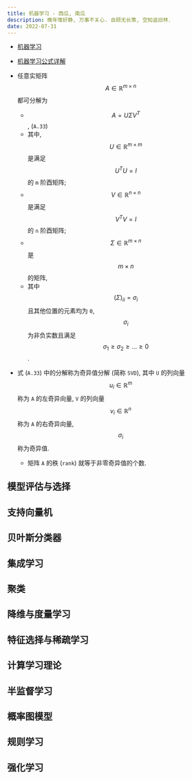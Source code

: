 ```yaml
---
title: 机器学习 - 西瓜, 南瓜
description: 晚年惟好静, 万事不关心. 自顾无长策, 空知返旧林.
date: 2022-07-31
---
```


- [机器学习](https://book.douban.com/subject/26708119/)
- [机器学习公式详解](https://book.douban.com/subject/35381195/)

- 任意实矩阵
  $$ A \in \mathbb{R}^{m \times n} $$
  都可分解为
  - $$ A = U \Sigma V^{T} $$,
    (`A.33`)
  - 其中,
    $$ U \in \mathbb{R}^{m \times m} $$
    是满足
    $$ U^{T} U = I $$
    的 `m` 阶酉矩阵;
  - $$ V \in \mathbb{R}^{n \times n} $$
    是满足
    $$ V^{T} V = I $$
    的 `n` 阶酉矩阵;
  - $$ \Sigma \in \mathbb{R}^{m \times n} $$
    是
    $$ m \times n $$
    的矩阵,
  - 其中
    $$ (\Sigma)_{ii} = \sigma_{i} $$
    且其他位置的元素均为 `0`,
    $$ \sigma_{i} $$
    为非负实数且满足
    $$ \sigma_1 \ge \sigma_2 \ge ... \ge 0 $$.
- 式 (`A.33`) 中的分解称为奇异值分解 (简称 `SVD`), 其中 `U` 的列向量
  $$ u_{i} \in \mathbb{R}^{m} $$
  称为 `A` 的左奇异向量, `V` 的列向量
  $$ v_{i} \in \mathbb{R}^{n} $$
  称为 `A` 的右奇异向量,
  $$ \sigma_{i} $$
  称为奇异值.
  - 矩阵 `A` 的秩 (`rank`) 就等于非零奇异值的个数.

## 模型评估与选择

## 支持向量机

## 贝叶斯分类器

## 集成学习

## 聚类

## 降维与度量学习

## 特征选择与稀疏学习

## 计算学习理论

## 半监督学习

## 概率图模型

## 规则学习

## 强化学习
